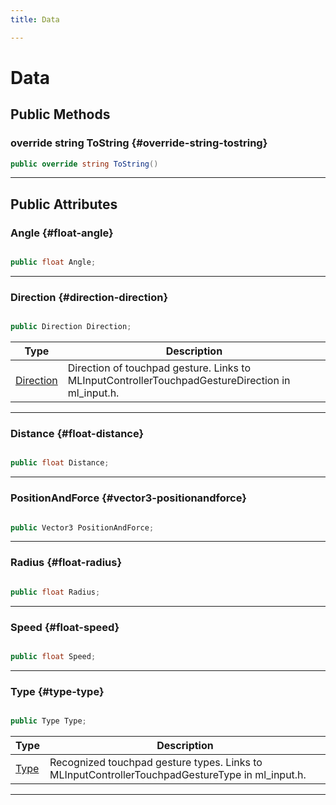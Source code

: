```yaml
---
title: Data

---
```


# Data










## Public Methods

### override string ToString {#override-string-tostring}

```csharp
public override string ToString()
```






-----------

## Public Attributes

### Angle {#float-angle}

```csharp

public float Angle;

```






-----------

### Direction {#direction-direction}

```csharp

public Direction Direction;

```

| Type | Description  | 
|--|--|
| [Direction](/versioned_docs/version-02-Aug-2023/unity-api/api/UnityEngine.XR.MagicLeap/InputSubsystem/Extensions/TouchpadGesture/UnityEngine.XR.MagicLeap.InputSubsystem.Extensions.TouchpadGesture.md#uint-direction) | Direction of touchpad gesture. Links to MLInputControllerTouchpadGestureDirection in ml&#95;input.h.  |





-----------

### Distance {#float-distance}

```csharp

public float Distance;

```






-----------

### PositionAndForce {#vector3-positionandforce}

```csharp

public Vector3 PositionAndForce;

```






-----------

### Radius {#float-radius}

```csharp

public float Radius;

```






-----------

### Speed {#float-speed}

```csharp

public float Speed;

```






-----------

### Type {#type-type}

```csharp

public Type Type;

```

| Type | Description  | 
|--|--|
| [Type](/versioned_docs/version-02-Aug-2023/unity-api/api/UnityEngine.XR.MagicLeap/InputSubsystem/Extensions/TouchpadGesture/UnityEngine.XR.MagicLeap.InputSubsystem.Extensions.TouchpadGesture.md#uint-type) | Recognized touchpad gesture types. Links to MLInputControllerTouchpadGestureType in ml&#95;input.h.  |





-----------



